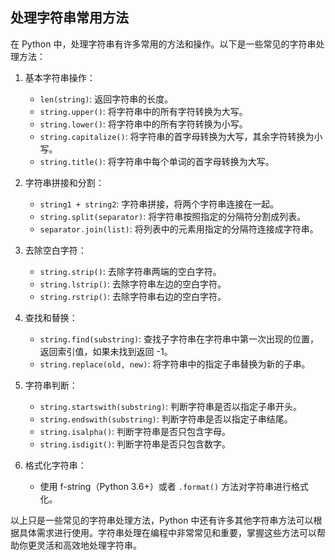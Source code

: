 ## 处理字符串常用方法

在 Python 中，处理字符串有许多常用的方法和操作。以下是一些常见的字符串处理方法：

1. 基本字符串操作：
   - `len(string)`: 返回字符串的长度。
   - `string.upper()`: 将字符串中的所有字符转换为大写。
   - `string.lower()`: 将字符串中的所有字符转换为小写。
   - `string.capitalize()`: 将字符串的首字母转换为大写，其余字符转换为小写。
   - `string.title()`: 将字符串中每个单词的首字母转换为大写。

2. 字符串拼接和分割：
   - `string1 + string2`: 字符串拼接，将两个字符串连接在一起。
   - `string.split(separator)`: 将字符串按照指定的分隔符分割成列表。
   - `separator.join(list)`: 将列表中的元素用指定的分隔符连接成字符串。

3. 去除空白字符：
   - `string.strip()`: 去除字符串两端的空白字符。
   - `string.lstrip()`: 去除字符串左边的空白字符。
   - `string.rstrip()`: 去除字符串右边的空白字符。

4. 查找和替换：
   - `string.find(substring)`: 查找子字符串在字符串中第一次出现的位置，返回索引值，如果未找到返回 -1。
   - `string.replace(old, new)`: 将字符串中的指定子串替换为新的子串。

5. 字符串判断：
   - `string.startswith(substring)`: 判断字符串是否以指定子串开头。
   - `string.endswith(substring)`: 判断字符串是否以指定子串结尾。
   - `string.isalpha()`: 判断字符串是否只包含字母。
   - `string.isdigit()`: 判断字符串是否只包含数字。

6. 格式化字符串：
   - 使用 f-string（Python 3.6+）或者 `.format()` 方法对字符串进行格式化。

以上只是一些常见的字符串处理方法，Python 中还有许多其他字符串方法可以根据具体需求进行使用。字符串处理在编程中非常常见和重要，掌握这些方法可以帮助你更灵活和高效地处理字符串。